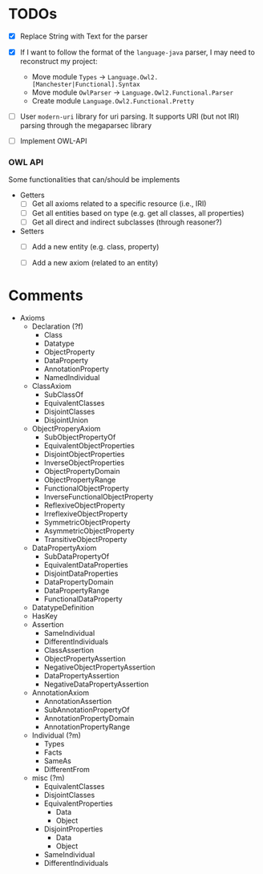 # TODOs

- [X] Replace String with Text for the parser
- [X] If I want to follow the format of the `language-java` parser, I may need to reconstruct my project:
  - Move module `Types` -> `Language.Owl2.[Manchester|Functional].Syntax`
  - Move module `OwlParser` -> `Language.Owl2.Functional.Parser`
  - Create module `Language.Owl2.Functional.Pretty`
- [ ] User `modern-uri` library for uri parsing. It supports URI (but not IRI) parsing through the megaparsec library
- [ ] Implement OWL-API


### OWL API

Some functionalities that can/should be implements

- Getters
  - [ ] Get all axioms related to a specific resource (i.e., IRI)
  - [ ] Get all entities based on type (e.g. get all classes, all properties)
  - [ ] Get all direct and indirect subclasses (through reasoner?)

- Setters
  - [ ] Add a new entity (e.g. class, property)
  - [ ] Add a new axiom (related to an entity)


# Comments

- Axioms
  - Declaration (?f)
    - Class
    - Datatype
    - ObjectProperty
    - DataProperty
    - AnnotationProperty
    - NamedIndividual
  - ClassAxiom
    - SubClassOf
    - EquivalentClasses
    - DisjointClasses
    - DisjointUnion
  - ObjectProperyAxiom
    - SubObjectPropertyOf 
    - EquivalentObjectProperties 
    - DisjointObjectProperties 
    - InverseObjectProperties 
    - ObjectPropertyDomain 
    - ObjectPropertyRange 
    - FunctionalObjectProperty 
    - InverseFunctionalObjectProperty 
    - ReflexiveObjectProperty 
    - IrreflexiveObjectProperty 
    - SymmetricObjectProperty 
    - AsymmetricObjectProperty 
    - TransitiveObjectProperty
  - DataPropertyAxiom
    - SubDataPropertyOf 
    - EquivalentDataProperties 
    - DisjointDataProperties 
    - DataPropertyDomain 
    - DataPropertyRange 
    - FunctionalDataProperty
  - DatatypeDefinition
  - HasKey
  - Assertion
    - SameIndividual 
    - DifferentIndividuals 
    - ClassAssertion 
    - ObjectPropertyAssertion 
    - NegativeObjectPropertyAssertion 
    - DataPropertyAssertion 
    - NegativeDataPropertyAssertion
  - AnnotationAxiom
    - AnnotationAssertion 
    - SubAnnotationPropertyOf 
    - AnnotationPropertyDomain 
    - AnnotationPropertyRange
  - Individual (?m)
    - Types
    - Facts
    - SameAs
    - DifferentFrom
  - misc (?m)
    - EquivalentClasses
    - DisjointClasses
    - EquivalentProperties
      - Data
      - Object
    - DisjointProperties
      - Data
      - Object
    - SameIndividual
    - DifferentIndividuals
